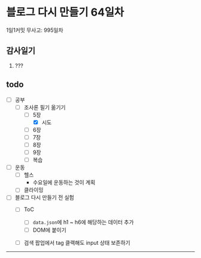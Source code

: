 # 블로그 다시 만들기 64일차

1일1커밋 무사고: 995일차

## 감사일기

1. ???

## todo

- [ ] 공부
  - [ ] 조사론 필기 옮기기
    - [ ] 5장
      - [x] 시도
    - [ ] 6장
    - [ ] 7장
    - [ ] 8장
    - [ ] 9장
    - [ ] 복습
- [ ] 운동
  - [ ] 헬스
    - 수요일에 운동하는 것이 계획
  - [ ] 클라이밍
- [ ] 블로그 다시 만들기 전 실험
  - [ ] ToC
    - [ ] `data.json`에 h1 ~ h6에 해당하는 데이터 추가
    - [ ] DOM에 붙이기
  - [ ] 검색 팝업에서 tag 클랙해도 input 상태 보존하기


---


